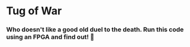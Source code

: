 # Tug of War


### Who doesn't like a good old duel to the death. Run this code using an FPGA and find out! 🥊
